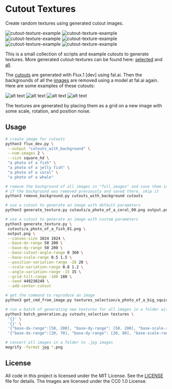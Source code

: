 # Cutout Textures

Create random textures using generated cutout images.

![cutout-texture-example](examples/Tourmaline_crystal,_watermelon_colors,_long_prismatic_form_01_03.png)
![cutout-texture-example](examples/a_photo_of_a_big_squid_00_04.png)
![cutout-texture-example](examples/a_photo_of_a_coral_01_06.png)
![cutout-texture-example](examples/a_photo_of_a_whale_shark_00_07.png)
![cutout-texture-example](examples/a_photo_of_crystal_00_00.png)
![cutout-texture-example](examples/Massive_brain_coral_formation,_intricate_maze-like_patterns_00_03.png)


This is a small collection of scripts and example cutouts to generate textures. More generated cutout-textures can be found here: [selected](textures_selection) and [all](https://huggingface.co/datasets/piebro/cutout-textures).

The [cutouts](cutouts) are generated with Flux.1 [dev] using fal.ai. Then the backgrounds of all the [images](cutouts_with_background) are removed using a model at fal.ai again. Here are some examples of these cutouts:

![alt text](examples/a_photo_of_a_squid_00.png)
![alt text](examples/a_photo_of_a_whale_shark_00.png)
![alt text](examples/Citrine_point,_warm_honey_color,_terminated_crystal_01.png)
![alt text](examples/a_photo_of_a_coral_02.png)

The textures are generated by placing them as a grid on a new image with some scale, rotation, and position noise.

## Usage

```bash
# create image for cutouts
python3 flux_dev.py \
 --output "cutouts_with_background" \
 --num-images 2 \
 --size square_hd \
 "a photo of a fish" \
 "a photo of a jelly fish" \
 "a photo of a coral" \
 "a photo of a whale"

# remove the background of all images in "full_images" and save them in "cutouts"
# if the background was removed previously and saved there, skip it
python3 remove_background.py cutouts_with_background cutouts

# use a cutout to generate an image with default parameters
python3 generate_texture.py cutouts/a_photo_of_a_coral_00.png output.png

# use a cutout to generate an image with custom parameters
python3 generate_texture.py \
 cutouts/a_photo_of_a_fish_01.png \
 output.png \
 --canvas-size 1024 1024 \
 --base-dx-range 50 200 \
 --base-dy-range 50 200 \
 --base-cutout-angle-range 0 360 \
 --base-scale-range 0.5 1.5 \
 --position-variation-range -20 20 \
 --scale-variation-range 0.8 1.2 \
 --angle-variation-range -15 15 \
 --grid-tilt-range -180 180 \
 --seed 449230249 \
 --add-center-cutout

# get the command to reproduce an image
python3 get_cmd_from_image.py textures_selection/a_photo_of_a_big_squid_00_04.png

# run a batch of generating new textures for all images in a folder with custom or default parameters
python3 batch_generation.py cutouts_selection textures \
 '{}' \
 '{}' \
 '{"base-dx-range":[50, 200], "base-dy-range": [50, 200], "base-scale-range": [0.5, 1.5], "position-variation-range": [-6, 6], "scale-variation-range": [0.95, 1.05], "angle-variation-range": [-5, 5]}' \
 '{"base-dx-range":[20, 70], "base-dy-range": [20, 80], "base-scale-range": [0.5, 1.5], "position-variation-range": [-3, 3], "scale-variation-range": [0.96, 1.04], "angle-variation-range": [-4, 4]}'

# convert all images in a folder to .jpg images
mogrify -format jpg *.png
```

## License

All code in this project is licensed under the MIT License. See the [LICENSE](LICENSE) file for details. The Images are licensed under the CC0 1.0 License.